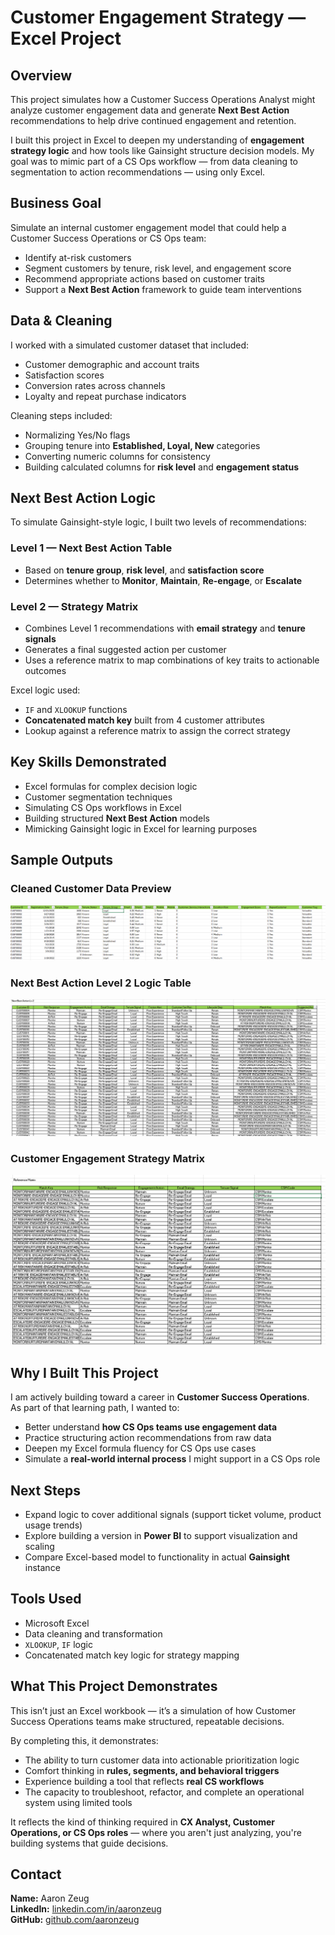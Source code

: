 # Customer Engagement Strategy — Excel Project

## Overview

This project simulates how a Customer Success Operations Analyst might analyze customer engagement data and generate **Next Best Action** recommendations to help drive continued engagement and retention.

I built this project in Excel to deepen my understanding of **engagement strategy logic** and how tools like Gainsight structure decision models. My goal was to mimic part of a CS Ops workflow — from data cleaning to segmentation to action recommendations — using only Excel.

## Business Goal

Simulate an internal customer engagement model that could help a Customer Success Operations or CS Ops team:

- Identify at-risk customers  
- Segment customers by tenure, risk level, and engagement score  
- Recommend appropriate actions based on customer traits  
- Support a **Next Best Action** framework to guide team interventions  

## Data & Cleaning

I worked with a simulated customer dataset that included:

- Customer demographic and account traits  
- Satisfaction scores  
- Conversion rates across channels  
- Loyalty and repeat purchase indicators  

Cleaning steps included:

- Normalizing Yes/No flags  
- Grouping tenure into **Established, Loyal, New** categories  
- Converting numeric columns for consistency  
- Building calculated columns for **risk level** and **engagement status**  

## Next Best Action Logic

To simulate Gainsight-style logic, I built two levels of recommendations:

### Level 1 — Next Best Action Table

- Based on **tenure group**, **risk level**, and **satisfaction score**  
- Determines whether to **Monitor**, **Maintain**, **Re-engage**, or **Escalate**  

### Level 2 — Strategy Matrix

- Combines Level 1 recommendations with **email strategy** and **tenure signals**  
- Generates a final suggested action per customer  
- Uses a reference matrix to map combinations of key traits to actionable outcomes  

Excel logic used:

- `IF` and `XLOOKUP` functions  
- **Concatenated match key** built from 4 customer attributes  
- Lookup against a reference matrix to assign the correct strategy  

## Key Skills Demonstrated

- Excel formulas for complex decision logic  
- Customer segmentation techniques  
- Simulating CS Ops workflows in Excel  
- Building structured **Next Best Action** models  
- Mimicking Gainsight logic in Excel for learning purposes  

## Sample Outputs

### Cleaned Customer Data Preview
![Cleaned Customer Data](images/cleaned_customer_data.png)

### Next Best Action Level 2 Logic Table
![Next Best Action Level 2](images/next_best_action_lv2.png)

### Customer Engagement Strategy Matrix
![Customer Engagement Strategy Matrix](images/engagement_strategy_matrix.png)

## Why I Built This Project

I am actively building toward a career in **Customer Success Operations**.  
As part of that learning path, I wanted to:

- Better understand **how CS Ops teams use engagement data**  
- Practice structuring action recommendations from raw data  
- Deepen my Excel formula fluency for CS Ops use cases  
- Simulate a **real-world internal process** I might support in a CS Ops role  

## Next Steps

- Expand logic to cover additional signals (support ticket volume, product usage trends)  
- Explore building a version in **Power BI** to support visualization and scaling  
- Compare Excel-based model to functionality in actual **Gainsight** instance  

## Tools Used

- Microsoft Excel  
- Data cleaning and transformation  
- `XLOOKUP`, `IF` logic  
- Concatenated match key logic for strategy mapping  

## What This Project Demonstrates

This isn’t just an Excel workbook — it’s a simulation of how Customer Success Operations teams make structured, repeatable decisions.

By completing this, it demonstrates:

- The ability to turn customer data into actionable prioritization logic  
- Comfort thinking in **rules, segments, and behavioral triggers**  
- Experience building a tool that reflects **real CS workflows**  
- The capacity to troubleshoot, refactor, and complete an operational system using limited tools  

It reflects the kind of thinking required in **CX Analyst, Customer Operations, or CS Ops roles** — where you aren't just analyzing, you're building systems that guide decisions.

## Contact

**Name:** Aaron Zeug  
**LinkedIn:** [linkedin.com/in/aaronzeug](https://linkedin.com/in/aaronzeug)  
**GitHub:** [github.com/aaronzeug](https://github.com/Gray135)

